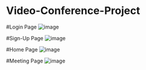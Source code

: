 # Video-Conference-Project

#Login Page
![image](https://github.com/user-attachments/assets/e821b59d-0b35-4680-83b7-ce25f1b8c17a)

#Sign-Up Page
![image](https://github.com/user-attachments/assets/ec8a4218-d034-4605-ac2b-998a79b4625a)

#Home Page
![image](https://github.com/user-attachments/assets/5f052294-607f-4dc6-9dd5-4e07b8a49e2b)

#Meeting Page
![image](https://github.com/user-attachments/assets/5d2bdaa6-31ee-4bf2-94e0-30bce0cc798d)
